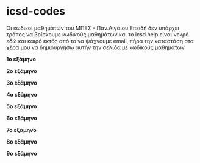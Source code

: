 # icsd-codes
Οι κωδικοί μαθημάτων του ΜΠΕΣ - Παν.Αιγαίου
Επειδή δεν υπάρχει τρόπος να βρίσκουμε κωδικούς μαθημάτων και το icsd.help είναι νεκρό εδώ και καιρό εκτός από το να ψάχνουμε email, πήρα την καταστάση στα χέρα μου να δημιουργήσω
αυτήν την σελίδα με κωδικούς μαθημάτων

**1ο εξάμηνο**

**2ο εξάμηνο**

**3ο εξάμηνο**

**4ο εξάμηνο**

**5ο εξάμηνο**

**6ο εξάμηνο**

**7ο εξάμηνο**

**8ο εξάμηνο**

**9ο εξάμηνο**
